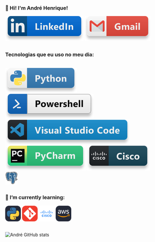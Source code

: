 ### 👋  Hi! I'm André Henrique!

<div style="display: flex; gap: 3px;">
  <a href="https://www.linkedin.com/in/andrew-henrique/">
    <img src="https://raw.githubusercontent.com/henrique-andre/-/main/linkedin1.svg" alt="LinkedIn">
  </a>
  <a href="mailto:andre.henrique261@gmail.com">
    <img src="https://raw.githubusercontent.com/henrique-andre/-/main/gmail1.svg" alt="Gmail">
  </a>
</div>


##
### Tecnologias que eu uso no meu dia:

<div style="display: inline_block"><br>
  <img alt="Andre-Py" height="" width="" src="https://raw.githubusercontent.com/henrique-andre/-/main/python.svg">
  <img alt="Andre-Powershell" height="" width="" src="https://raw.githubusercontent.com/henrique-andre/-/main/powershell.svg">
  <img alt="Andre-VisualStudio" height="" width="" src="https://raw.githubusercontent.com/henrique-andre/-/main/visualstudio_code.svg">
  <img alt="Andre-Pycharm" height="" width="" src="https://raw.githubusercontent.com/henrique-andre/-/main/jetbrains_pycharm.svg">
  <img alt="Andre-Cisco" height="" width="" src="https://raw.githubusercontent.com/henrique-andre/-/main/cisco.svg">
  <img alt="Andre-Cisco" height="40" width="40" src="https://raw.githubusercontent.com/devicons/devicon/master/icons/postgresql/postgresql-original.svg">
</div>

##
### 🌱 I’m currently learning:

<div style="display: inline_block">
    <img height="50" width="" src="https://raw.githubusercontent.com/tandpfun/skill-icons/main/icons/Python-Dark.svg">
    <img height="50" width="" src="https://raw.githubusercontent.com/tandpfun/skill-icons/main/icons/Git.svg">
    <img height="50" width="" src="https://raw.githubusercontent.com/henrique-andre/-/main/Cisco.svg">
    <img height="50" width="" src="https://raw.githubusercontent.com/tandpfun/skill-icons/main/icons/AWS-Dark.svg">
</div><br/>

![André GitHub stats](https://github-readme-stats.vercel.app/api?username=henrique-andre&show_icons=true&theme=tokyonight)
